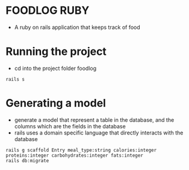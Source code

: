 # FOODLOG RUBY
- A ruby on rails application that keeps track of food

# Running the project
- cd into the project folder foodlog
```
rails s 
```

# Generating a model
- generate a model that represent a table in the database, and the columns which are the fields in the database
- rails uses a domain specific language that directly interacts with the database

```
rails g scaffold Entry meal_type:string calories:integer proteins:integer carbohydrates:integer fats:integer
rails db:migrate
```
